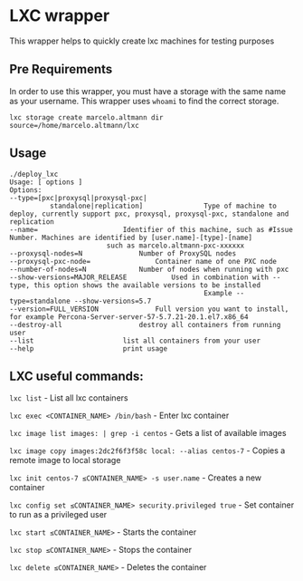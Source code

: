# LXC wrapper

This wrapper helps to quickly create lxc machines for testing purposes

## Pre Requirements
In order to use this wrapper, you must have a storage with the same name as your username. This wrapper uses `whoami` to find the correct storage.

```
lxc storage create marcelo.altmann dir source=/home/marcelo.altmann/lxc
```


## Usage
```
./deploy_lxc
Usage: [ options ]
Options:
--type=[pxc|proxysql|proxysql-pxc|
          standalone|replication]               Type of machine to deploy, currently support pxc, proxysql, proxysql-pxc, standalone and replication
--name=						Identifier of this machine, such as #Issue Number. Machines are identified by [user.name]-[type]-[name]
						such as marcelo.altmann-pxc-xxxxxx
--proxysql-nodes=N				Number of ProxySQL nodes
--proxysql-pxc-node=				Container name of one PXC node
--number-of-nodes=N				Number of nodes when running with pxc
--show-versions=MAJOR_RELEASE			Used in combination with --type, this option shows the available versions to be installed
                                                Example --type=standalone --show-versions=5.7
--version=FULL_VERSION				Full version you want to install, for example Percona-Server-server-57-5.7.21-20.1.el7.x86_64
--destroy-all					destroy all containers from running user
--list						list all containers from your user
--help						print usage
```


## LXC useful commands:

`lxc list` - List all lxc containers

`lxc exec <CONTAINER_NAME> /bin/bash` - Enter lxc container

`lxc image list images: | grep -i centos` - Gets a list of available images

`lxc image copy images:2dc2f6f3f58c local: --alias centos-7` - Copies a remote image to local storage

`lxc init centos-7 ≤CONTAINER_NAME> -s user.name` - Creates a new container

`lxc config set ≤CONTAINER_NAME> security.privileged true` - Set container to run as a privileged user

`lxc start ≤CONTAINER_NAME>` - Starts the container

`lxc stop ≤CONTAINER_NAME>` - Stops the container

`lxc delete ≤CONTAINER_NAME>` - Deletes the container
